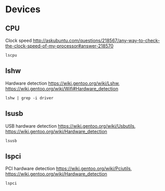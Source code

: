 # Devices

## CPU

Clock speed
<http://askubuntu.com/questions/218567/any-way-to-check-the-clock-speed-of-my-processor#answer-218570>

    lscpu

## lshw

Hardware detection
<https://wiki.gentoo.org/wiki/Lshw>,
<https://wiki.gentoo.org/wiki/Wifi#Hardware_detection>

    lshw | grep -i driver

## lsusb

USB hardware detection
<https://wiki.gentoo.org/wiki/Usbutils>,
<https://wiki.gentoo.org/wiki/Hardware_detection>

    lsusb

## lspci

PCI hardware detection
<https://wiki.gentoo.org/wiki/Pciutils>,
<https://wiki.gentoo.org/wiki/Hardware_detection>

    lspci
